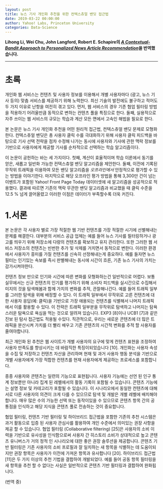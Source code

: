 ```yaml
---
layout: post
title: 뉴스 기사 개인화 추천을 위한 컨텍스츄얼 밴딧 접근법
date: 2019-03-22 00:00:00
author: Yahoo! Labs, Princeton University
categories: Data-Science
---  
```

  
  
**Lihong Li, Wei Chu, John Langford, Robert E. Schapire의 [*A Contextual-Bandit Approach to Personalized News Article Recommendation*](http://rob.schapire.net/papers/www10.pdf)을 번역했습니다.**
  
  
- - -

# 초록
  
개인화 웹 서비스는 컨텐츠 및 사용자 정보를 이용해서 개별 사용자마다 (광고, 뉴스 기사 등의) 맞춤 서비스를 제공하기 위해 노력한다. 최신 기술의 발전에도 불구하고 적어도 두 가지 이유로 난항을 여전히 겪고 있다. 먼저, 웹 서비스의 경우 기존 협업 필터링 방법을 적용하기 어려울만큼 동적으로 변하는 컨텐츠 풀을 특징으로 한다. 둘째, 실용적으로 자주 쓰이는 웹 서비스의 규모는 학습과 계산 모든 면에서 고속인 해법을 필요로 한다.  
  
본 논문은 뉴스 기사 개인화 추천을 어떤 원리적 접근법, 컨텍스츄얼 밴딧 문제로 모형화한다. 컨텍스츄얼 밴딧은 총 사용자 클릭 수를 극대화하기 위해 사용자 클릭 피드백을 바탕으로 기사 선택 전략을 점차 수정해 나가는 동시에 사용자와 기사에 관한 맥락 정보를 기반으로 사용자에게 제공할 기사를 순차적으로 선택하는 학습 알고리즘이다.  
  
이 논문이 공헌하는 바는 세 가지이다. 첫째, 계산이 효율적이며 학습 이론에서 동기를 얻은, 새롭고 일반화 가능한 컨텍스츄얼 밴딧 알고리즘을 제안한다. 둘째, 이전에 기록된 무작위 트래픽을 이용하여 모든 밴딧 알고리즘을 *오프라인에서* 안정적으로 평가할 수 있는 방법을 이야기한다. 마지막으로 해당 오프라인 평가 방법을 통해 3,300만 건이 넘는 이벤트가 포함된 Yahoo! Front Page Today 데이터셋에 새 알고리즘을 성공적으로 적용했다. 결과에 따르면 기존의 맥락 무관한 밴딧 알고리즘과 비교했을 때 클릭 수준을 12.5 % 넘게 끌어올렸고 이러한 이점은 데이터가 부족할수록 더욱 커진다.
  
# 1.서론
  
본 논문은 각 사용자 별로 가장 적절한 웹 기반 컨텐츠를 가장 적절한 시기에 선별해내는 문제를 해결한다. 대부분의 서비스 공급 업체는 예를 들어 뉴스 기사를 필터링하거나 광고를 띄우기 위해 저장소에 다량의 컨텐츠를 확보하고 유지 관리한다. 또한 그러한 웹 서비스 저장소의 컨텐츠는 빈번한 추가 및 삭제를 거치면서 동적으로 변한다. 이러한 환경에서 사용자가 흥미를 가질 컨텐츠를 신속히 선정해내는게 중요하다. 예를 들자면 뉴스 필터는 인기있는 속보를 즉시 판별해내는 동시에 시간이 흐른, 기존 뉴스 기사의 가치는 감가시켜야한다.  
  
컨텐츠 정보 만으로 인기와 시간에 따른 변화를 모형화하는건 일반적으로 어렵다. 보통 실무에서는 신규 컨텐츠의 인기를 평가하기 위해 소비자 피드백을 실시간으로 수집해서 미지의 것을 탐색해봄과 함께 가치의 변화를 추적, 관찰해나간다. 예를 들어 트래픽 일부를 그러한 탐색을 위해 배정할 수 있다. 이 트래픽 일부에서 무작위로 고른 컨텐츠에 대한 사용자 응답(예: 클릭)을 기반으로 가장 애용되는 컨텐츠를 식별해서 나머지 트래픽에서 이를 활용할 수 있다. 이 전략은 트래픽 일부분을 무작위로 탐색하고 나머지는 탐욕스러운 탐욕으로 욕심을 먹는 것으로 알려져 있습니다. EXP3 [8]이나 UCB1 [7]과 같은 진보 된 탐사 접근법도 적용될 수있다. 직관적으로, 우리는 새로운 콘텐츠에 더 많은 트래픽을 분산시켜 가치를 더 빨리 배우고 기존 콘텐츠의 시간적 변화를 추적 할 사용자를 줄여야합니다.
  
최근 개인화 된 추천은 웹 사이트가 개별 사용자의 요구에 맞게 컨텐츠 표현을 조정하여 사용자 만족도를 향상시키는 데 바람직한 특징이되었습니다 [10]. 개인화는 사용자 속성을 수집 및 저장하고 컨텐츠 자산을 관리하며 현재 및 과거 사용자 행동 분석을 기반으로 개별 사용자에게 가장 적합한 컨텐츠를 현재 사용자에게 제공하는 프로세스를 포함합니다.
  
종종 사용자와 콘텐츠는 일련의 기능으로 표현됩니다. 사용자 기능에는 선언 된 인구 통계 정보뿐만 아니라 집계 된 레벨에서의 활동 기록이 포함될 수 있습니다. 콘텐츠 기능에는 설명 정보 및 카테고리가 포함될 수 있습니다. 이 시나리오에서 동일한 컨텐츠에 대해 서로 다른 사용자의 의견이 크게 다를 수 있으므로 탐색 및 개발은 개별 레벨에 배치해야합니다. 매우 많은 수의 가능한 선택 또는 동작이있을 수 있으므로 콘텐츠 항목 간의 공통점을 인식하고 해당 지식을 콘텐츠 풀로 전송하는 것이 중요합니다.
  
협업 필터링, 컨텐츠 기반 필터링 및 하이브리드 접근법을 포함한 기존의 추천 시스템은 과거 활동으로 입증 된 사용자 관심사를 활용하여 개인 수준에서 의미있는 권장 사항을 제공 할 수 있습니다. 협업 필터링 (Collaborative filtering) [25]은 사용자의 소비 이력을 기반으로 유사성을 인식함으로써 사용자 간 히스토리 소비가 상대적으로 높고 콘텐츠 유니버스가 거의 정적 인 시나리오에 대한 좋은 권장 솔루션을 제공합니다. 콘텐츠 기반 필터링은 기존 사용자의 소비 프로필과 잘 일치하는 새 항목을 식별하는 데 도움이되지만 권장 항목은 사용자가 이전에 가져온 항목과 유사합니다 [20]. 하이브리드 접근법 [11]은 두 가지 이상의 추천 기법을 결합하여 개발되었다. 예를 들어 공동 항목 필터링을 새 항목을 추천 할 수 없다는 사실은 일반적으로 콘텐츠 기반 필터링과 결합하여 완화됩니다.  
  
(번역 중)
